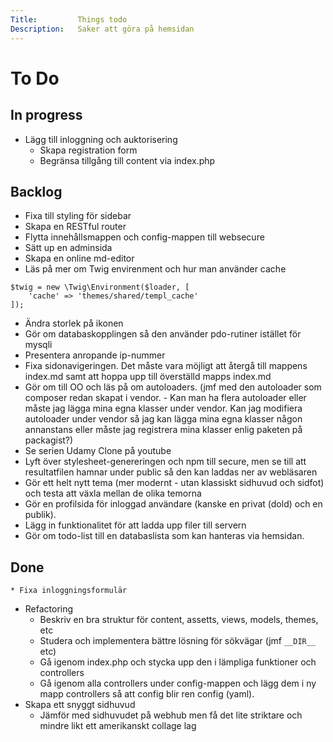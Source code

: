 ```yaml
---
Title:         Things todo
Description:   Saker att göra på hemsidan
---
```

To Do
===================================================================================================

In progress
---------------------------------------------------------------------------------------------------
* Lägg till inloggning och auktorisering
    * Skapa registration form
    * Begränsa tillgång till content via index.php

Backlog
---------------------------------------------------------------------------------------------------
* Fixa till styling för sidebar
* Skapa en RESTful router
* Flytta innehållsmappen och config-mappen till websecure
* Sätt up en adminsida
* Skapa en online md-editor
* Läs på mer om Twig envirenment och hur man använder cache
~~~
$twig = new \Twig\Environment($loader, [
    'cache' => 'themes/shared/templ_cache'
]);
~~~
* Ändra storlek på ikonen 
* Gör om databaskopplingen så den använder pdo-rutiner istället för mysqli
* Presentera anropande ip-nummer
* Fixa sidonavigeringen. Det måste vara möjligt att återgå till mappens index.md samt att hoppa upp till överställd mapps index.md
* Gör om till OO och läs på om autoloaders. (jmf med den autoloader som composer redan skapat i vendor. - Kan man ha flera autoloader eller måste jag lägga mina egna klasser under vendor. Kan jag modifiera autoloader under vendor så jag kan lägga mina egna klasser någon annanstans eller måste jag registrera mina klasser enlig paketen på packagist?)
* Se serien Udamy Clone på youtube
* Lyft över stylesheet-genereringen och npm till secure, men se till att resultatfilen hamnar under public så den kan laddas ner av webläsaren
* Gör ett helt nytt tema (mer modernt - utan klassiskt sidhuvud och sidfot) och testa att växla mellan de olika temorna
* Gör en profilsida för inloggad användare (kanske en privat (dold) och en publik).
* Lägg in funktionalitet för att ladda upp filer till servern
* Gör om todo-list till en databaslista som kan hanteras via hemsidan.


Done
---------------------------------------------------------------------------------------------------
    * Fixa inloggningsformulär

* Refactoring
    * Beskriv en bra struktur för content, assetts, views, models, themes, etc
    * Studera och implementera bättre lösning för sökvägar (jmf `__DIR__` etc)
    * Gå igenom index.php och stycka upp den i lämpliga funktioner och controllers
    * Gå igenom alla controllers under config-mappen och lägg dem i ny mapp controllers så att config blir ren config (yaml).
* Skapa ett snyggt sidhuvud
    * Jämför med sidhuvudet på webhub men få det lite striktare och mindre likt ett amerikanskt collage lag
